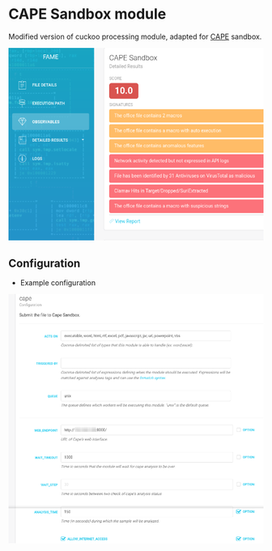 # CAPE Sandbox module

Modified version of cuckoo processing module, adapted for [CAPE](https://github.com/ctxis/CAPE) sandbox.

![CAPE](img/fame_cape_plugin.png)


## Configuration

- Example configuration

![Config](img/fame_cape_plugin_config.png)
